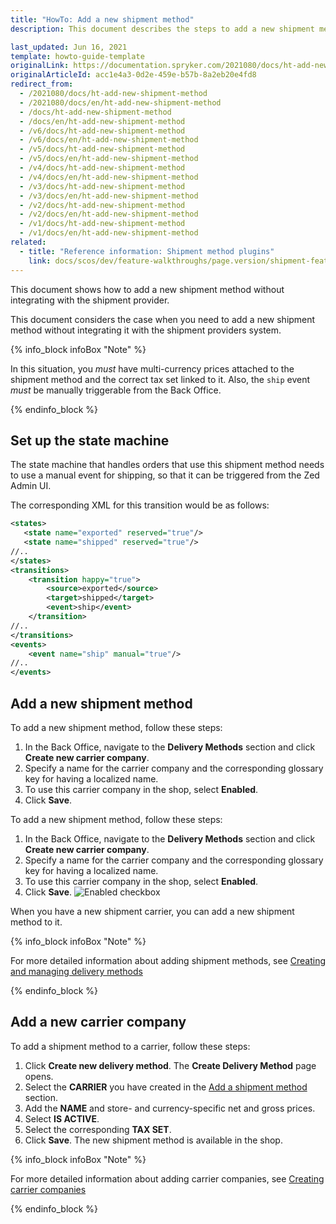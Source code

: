 ```yaml
---
title: "HowTo: Add a new shipment method"
description: This document describes the steps to add a new shipment method, without integrating with the shipment provider.

last_updated: Jun 16, 2021
template: howto-guide-template
originalLink: https://documentation.spryker.com/2021080/docs/ht-add-new-shipment-method
originalArticleId: acc1e4a3-0d2e-459e-b57b-8a2eb20e4fd8
redirect_from:
  - /2021080/docs/ht-add-new-shipment-method
  - /2021080/docs/en/ht-add-new-shipment-method
  - /docs/ht-add-new-shipment-method
  - /docs/en/ht-add-new-shipment-method
  - /v6/docs/ht-add-new-shipment-method
  - /v6/docs/en/ht-add-new-shipment-method
  - /v5/docs/ht-add-new-shipment-method
  - /v5/docs/en/ht-add-new-shipment-method
  - /v4/docs/ht-add-new-shipment-method
  - /v4/docs/en/ht-add-new-shipment-method
  - /v3/docs/ht-add-new-shipment-method
  - /v3/docs/en/ht-add-new-shipment-method
  - /v2/docs/ht-add-new-shipment-method
  - /v2/docs/en/ht-add-new-shipment-method
  - /v1/docs/ht-add-new-shipment-method
  - /v1/docs/en/ht-add-new-shipment-method
related:
  - title: "Reference information: Shipment method plugins"
    link: docs/scos/dev/feature-walkthroughs/page.version/shipment-feature-walkthrough/reference-information-shipment-method-plugins.html
---
```


This document shows how to add a new shipment method without integrating with the shipment provider.

This document considers the case when you need to add a new shipment method without integrating it with the shipment providers system.

{% info_block infoBox "Note" %}

In this situation, you *must* have multi-currency prices attached to the shipment method and the correct tax set linked to it. Also, the `ship` event *must* be manually triggerable from the Back Office.

{% endinfo_block %}

## Set up the state machine

The state machine that handles orders that use this shipment method needs to use a manual event for shipping, so that it can be triggered from the Zed Admin UI.

<!--../../Resources/Images/ship_event.png -->

The corresponding XML for this transition would be as follows:

```xml
<states>
   <state name="exported" reserved="true"/>
   <state name="shipped" reserved="true"/>
//..
</states>
<transitions>
    <transition happy="true">
        <source>exported</source>
        <target>shipped</target>
        <event>ship</event>
    </transition>
//..
</transitions>
<events>
    <event name="ship" manual="true"/>
//..
</events>
```

## Add a new shipment method

To add a new shipment method, follow these steps:
1. In the Back Office, navigate to the **Delivery Methods** section and click **Create new carrier company**.
2. Specify a name for the carrier company and the corresponding glossary key for having a localized name.
3. To use this carrier company in the shop, select **Enabled**.
4. Click **Save**.
<!-- ../../Resources/Images/ui_add_carrier_cmpany.png-->

To add a new shipment method, follow these steps:
1. In the Back Office, navigate to the **Delivery Methods** section and click **Create new carrier company**.
2. Specify a name for the carrier company and the corresponding glossary key for having a localized name.
3. To use this carrier company in the shop, select **Enabled**.
4. Click **Save**.
![Enabled checkbox](https://spryker.s3.eu-central-1.amazonaws.com/docs/Tutorials/HowTos/HowTo+Add+a+New+Shipment+Method+2.0/ui_add_carrier_cmpany.png)

When you have a new shipment carrier, you can add a new shipment method to it.

{% info_block infoBox "Note" %}

For more detailed information about adding shipment methods, see [Creating and managing delivery methods](/docs/scos/user/back-office-user-guides/{{site.version}}/administration/delivery-methods/creating-and-managing-delivery-methods.html)

{% endinfo_block %}

## Add a new carrier company

To add a shipment method to a carrier, follow these steps:
1. Click **Create new delivery method**. The **Create Delivery Method** page opens.
2. Select the **CARRIER** you have created in the [Add a shipment method](add-a-shipment-method) section.
3. Add the **NAME** and store- and currency-specific net and gross prices.
4. Select **IS ACTIVE**.
5. Select the corresponding **TAX SET**.
6. Click **Save**.
   The new shipment method is available in the shop.

{% info_block infoBox "Note" %}

For more detailed information about adding carrier companies, see [Creating carrier companies](docs/scos/user/back-office-user-guides/202204.0/administration/delivery-methods/creating-carrier-companies.html)

{% endinfo_block %}

<!-- ../../Resources/Images/ui_shipment_method_6.png -->


<!-- ../../Resources/Images/ui_shipment_selection.png -->
